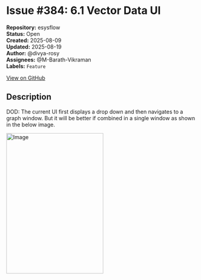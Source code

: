 # Issue #384: 6.1 Vector Data UI

**Repository:** esysflow  
**Status:** Open  
**Created:** 2025-08-09  
**Updated:** 2025-08-19  
**Author:** @divya-rosy  
**Assignees:** @M-Barath-Vikraman  
**Labels:** `Feature`  

[View on GitHub](https://github.com/Simtestlab/esysflow/issues/384)

## Description

DOD: The current UI first displays a drop down and then navigates to a graph window. But it will be better if combined in a single window as shown in the below image.

<img width="256" height="370" alt="Image" src="https://github.com/user-attachments/assets/602a42e1-9839-408d-8f55-7283a309cc42" />